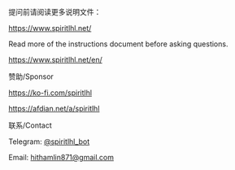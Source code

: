 提问前请阅读更多说明文件：

https://www.spiritlhl.net/

Read more of the instructions document before asking questions.

https://www.spiritlhl.net/en/

赞助/Sponsor 

https://ko-fi.com/spiritlhl

https://afdian.net/a/spiritlhl

联系/Contact

Telegram: [@spiritlhl_bot](https://t.me/spiritlhl_bot)

Email: hithamlin871@gmail.com
